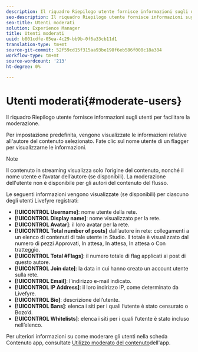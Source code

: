 ```yaml
---
description: Il riquadro Riepilogo utente fornisce informazioni sugli utenti per facilitare la moderazione.
seo-description: Il riquadro Riepilogo utente fornisce informazioni sugli utenti per facilitare la moderazione.
seo-title: Utenti moderati
solution: Experience Manager
title: Utenti moderati
uuid: b801cdfe-05ea-4c29-bb9b-0f6a33cb11d1
translation-type: tm+mt
source-git-commit: 52f59cd15f315aa93be198f6eb586f008c18a384
workflow-type: tm+mt
source-wordcount: '213'
ht-degree: 0%

---
```



# Utenti moderati{#moderate-users}

Il riquadro Riepilogo utente fornisce informazioni sugli utenti per facilitare la moderazione.

Per impostazione predefinita, vengono visualizzate le informazioni relative all&#39;autore del contenuto selezionato. Fate clic sul nome utente di un flagger per visualizzarne le informazioni.

>[!NOTE]
>
>Il contenuto in streaming visualizza solo l’origine del contenuto, nonché il nome utente e l’avatar dell’autore (se disponibili). La moderazione dell&#39;utente non è disponibile per gli autori del contenuto del flusso.

Le seguenti informazioni vengono visualizzate (se disponibili) per ciascuno degli utenti Livefyre registrati:

* **[!UICONTROL Username]**: nome utente della rete.
* **[!UICONTROL Display name]**: nome visualizzato per la rete.
* **[!UICONTROL Avatar]**: il loro avatar per la rete.
* **[!UICONTROL Total number of posts]** dall’autore in rete: collegamenti a un elenco di contenuti di tale utente in Studio. Il totale è visualizzato dal numero di pezzi Approvati, In attesa, In attesa, In attesa o Con tratteggio.
* **[!UICONTROL Total #Flags]**: il numero totale di flag applicati ai post di questo autore.
* **[!UICONTROL Join date]**: la data in cui hanno creato un account utente sulla rete.
* **[!UICONTROL Email]**: l’indirizzo e-mail indicato.
* **[!UICONTROL IP Address]**: il loro indirizzo IP, come determinato da Livefyre.
* **[!UICONTROL Bio]**: descrizione dell’utente.
* **[!UICONTROL Bans]**: elenca i siti per i quali l’utente è stato censurato o Bozo’d.
* **[!UICONTROL Whitelists]**: elenca i siti per i quali l’utente è stato incluso nell’elenco.

Per ulteriori informazioni su come moderare gli utenti nella scheda Contenuto app, consultate [Utilizzo moderato del contenuto](/help/using/c-features-livefyre/c-about-moderation/c-moderate-content-using-app-content.md#c_moderate_content_using_app_content)dell&#39;app.
